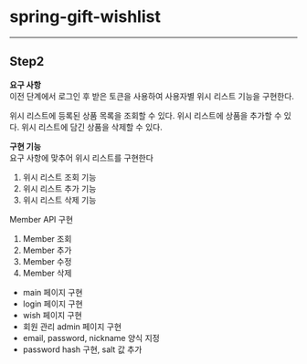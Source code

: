 # spring-gift-wishlist

---

## Step2

**요구 사항**<br>
이전 단계에서 로그인 후 받은 토큰을 사용하여 사용자별 위시 리스트 기능을 구현한다.

위시 리스트에 등록된 상품 목록을 조회할 수 있다.
위시 리스트에 상품을 추가할 수 있다.
위시 리스트에 담긴 상품을 삭제할 수 있다.


**구현 기능**<br>
요구 사항에 맞추어 위시 리스트를 구현한다
1. 위시 리스트 조회 기능
2. 위시 리스트 추가 기능
3. 위시 리스트 삭제 기능

Member API 구현
1. Member 조회
2. Member 추가
3. Member 수정
4. Member 삭제

- main 페이지 구현
- login 페이지 구현
- wish 페이지 구현
- 회원 관리 admin 페이지 구현
- email, password, nickname 양식 지정
- password hash 구현, salt 값 추가






